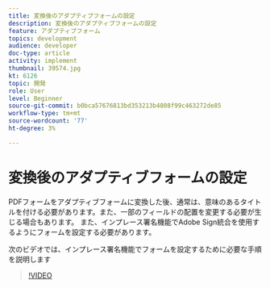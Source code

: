 ```yaml
---
title: 変換後のアダプティブフォームの設定
description: 変換後のアダプティブフォームの設定
feature: アダプティブフォーム
topics: development
audience: developer
doc-type: article
activity: implement
thumbnail: 39574.jpg
kt: 6126
topic: 開発
role: User
level: Beginner
source-git-commit: b0bca57676813bd353213b4808f99c463272de85
workflow-type: tm+mt
source-wordcount: '77'
ht-degree: 3%

---
```


# 変換後のアダプティブフォームの設定

PDFフォームをアダプティブフォームに変換した後、通常は、意味のあるタイトルを付ける必要があります。また、一部のフィールドの配置を変更する必要が生じる場合もあります。 また、インプレース署名機能でAdobe Sign統合を使用するようにフォームを設定する必要があります。

次のビデオでは、インプレース署名機能でフォームを設定するために必要な手順を説明します

>[!VIDEO](https://video.tv.adobe.com/v/39574/?quality=9&learn=on)

